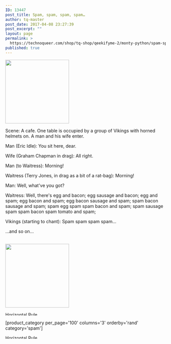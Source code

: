 ```yaml
---
ID: 13447
post_title: Spam, spam, spam, spam…
author: tq-master
post_date: 2017-04-08 23:27:39
post_excerpt: ""
layout: page
permalink: >
  https://technoqueer.com/shop/tq-shop/qeekifyme-2/monty-python/spam-spam-spam-spam/
published: true
---
```

<img src="https://technoqueer.com/shop/wp-content/uploads/2017/04/btn-spam.png" alt="" width="200" height="200" class="alignleft size-full wp-image-7727" />
<p style="text-align: left;">Scene: A cafe. One table is occupied by a group of Vikings with horned helmets on. A man and his wife enter.

Man (Eric Idle): You sit here, dear.

Wife (Graham Chapman in drag): All right.

Man (to Waitress): Morning!

Waitress (Terry Jones, in drag as a bit of a rat-bag): Morning!

Man: Well, what've you got?

Waitress: Well, there's egg and bacon; egg sausage and bacon; egg and spam; egg bacon and spam; egg bacon sausage and spam; spam bacon sausage and spam; spam egg spam spam bacon and spam; spam sausage spam spam bacon spam tomato and spam;

Vikings (starting to chant): Spam spam spam spam...

…and so on…</p>
<br clear="all">
<a href="https://www.redbubble.com/people/geekifyme/works/21509498-spam-spam-spam-spam"><img src="https://technoqueer.com/shop/wp-content/uploads/2017/04/btn-redbubble-1.png" alt="" width="200" height="200" class="aligncenter size-full wp-image-23489" /></a>


<img class="aligncenter size-full wp-image-99" src="https://technoqueer.com/shop/wp-content/uploads/2017/03/Rainbow-HR.jpg" alt="Horizontal Rule" width="800" height="11" />


[product_category per_page='100' columns='3' orderby='rand' category='spam']

<img src="https://technoqueer.com/shop/wp-content/uploads/2017/03/Rainbow-HR.jpg" alt="Horizontal Rule" width="800" height="11" class="aligncenter size-full wp-image-99" />